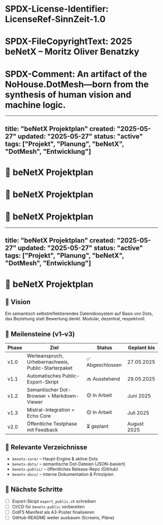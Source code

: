 # SPDX-License-Identifier: LicenseRef-SinnZeit-1.0
# SPDX-FileCopyrightText: 2025 beNetX – Moritz Oliver Benatzky
# SPDX-Comment: An artifact of the NoHouse.DotMesh—born from the synthesis of human vision and machine logic.

<!-- SPDX-License-Identifier: LicenseRef-SinnZeit-1.0 -->
<!-- SPDX-FileCopyrightText: 2025 beNetX – Moritz Oliver Benatzky M.A. -->
<!-- SPDX-Comment: An artifact of the NoHouse.DotMesh—born from the synthesis of human vision and machine logic. -->

---
title: "beNetX Projektplan"
created: "2025-05-27"
updated: "2025-05-27"
status: "active"
tags: ["Projekt", "Planung", "beNetX", "DotMesh", "Entwicklung"]
---

# 📘 beNetX Projektplan


# 📘 beNetX Projektplan


# 📘 beNetX Projektplan



---
title: "beNetX Projektplan"
created: "2025-05-27"
updated: "2025-05-27"
status: "active"
tags: ["Projekt", "Planung", "beNetX", "DotMesh", "Entwicklung"]
---

# 📘 beNetX Projektplan

## 🧭 Vision
Ein semantisch selbstreflektierendes Datenökosystem auf Basis von Dots, das Beziehung statt Bewertung denkt. Modular, dezentral, respektvoll.

## 📅 Meilensteine (v1–v3)

| Phase | Ziel                                  | Status        | Geplant bis     |
|-------|---------------------------------------|---------------|-----------------|
| v1.0  | Werteanspruch, Urhebernachweis, Public-Starterpaket | ✅ Abgeschlossen | 27.05.2025      |
| v1.1  | Automatisches Public-Export-Skript    | 🔜 Ausstehend | 29.05.2025      |
| v1.2  | Semantischer Dot-Browser + Markdown-Viewer | 🟡 In Arbeit     | Juni 2025        |
| v1.3  | Mistral-Integration + Echo Core       | 🟡 In Arbeit     | Juli 2025        |
| v2.0  | Öffentliche Testphase mit Feedback    | ⏳ geplant     | August 2025     |

## 📂 Relevante Verzeichnisse

- `benetx-core/` – Haupt-Engine & aktive Dots
- `benetx-dots/` – semantische Dot-Dateien (JSON-basiert)
- `benetx-public/` – öffentliches Release-Repo (GitHub)
- `benetx-docs/` – interne Dokumentation & Prinzipien

## 📌 Nächste Schritte

- [ ] Export-Skript `export_public.sh` schreiben
- [ ] CI/CD für `benetx-public` vorbereiten
- [ ] DotFS Manifest als A3-Poster finalisieren
- [ ] GitHub-README weiter ausbauen (Screens, Pläne)
